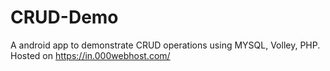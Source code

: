 # CRUD-Demo
A android app to demonstrate CRUD operations using MYSQL, Volley, PHP. Hosted on https://in.000webhost.com/ 
